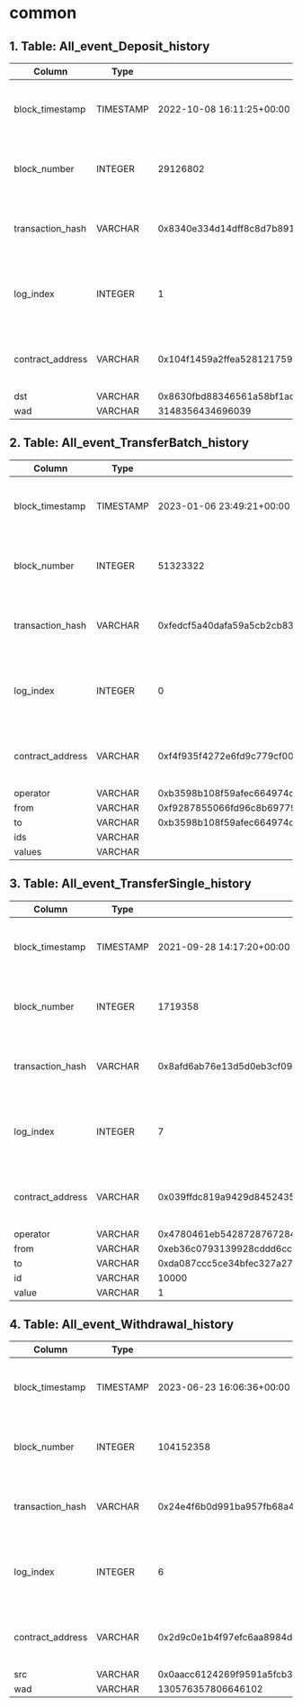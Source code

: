 # common

## 1. Table: All\_event\_Deposit\_history

| Column            | Type      | Example                                                            | Description                                                  |
| ----------------- | --------- | ------------------------------------------------------------------ | ------------------------------------------------------------ |
| block\_timestamp  | TIMESTAMP | 2022-10-08 16:11:25+00:00                                          | Timestamp of the block where this event was emitted          |
| block\_number     | INTEGER   | 29126802                                                           | The block number where this event was emitted                |
| transaction\_hash | VARCHAR   | 0x8340e334d14dff8c8d7b89105254146541dee55e06d110035885737d51733439 | Hash of the transactions in which this event was emitted     |
| log\_index        | INTEGER   | 1                                                                  | Integer of the log index position in the block of this event |
| contract\_address | VARCHAR   | 0x104f1459a2ffea528121759b238bb609034c2f01                         | Address of the contract that produced the log                |
| dst               | VARCHAR   | 0x8630fbd88346561a58bf1ad901fb128ea3521925                         |                                                              |
| wad               | VARCHAR   | 3148356434696039                                                   |                                                              |

## 2. Table: All\_event\_TransferBatch\_history

| Column            | Type      | Example                                                            | Description                                                  |
| ----------------- | --------- | ------------------------------------------------------------------ | ------------------------------------------------------------ |
| block\_timestamp  | TIMESTAMP | 2023-01-06 23:49:21+00:00                                          | Timestamp of the block where this event was emitted          |
| block\_number     | INTEGER   | 51323322                                                           | The block number where this event was emitted                |
| transaction\_hash | VARCHAR   | 0xfedcf5a40dafa59a5cb2cb833163c0450ccc4dc6ea6ac4cb7339cf6484b754cc | Hash of the transactions in which this event was emitted     |
| log\_index        | INTEGER   | 0                                                                  | Integer of the log index position in the block of this event |
| contract\_address | VARCHAR   | 0xf4f935f4272e6fd9c779cf0036589a63b48d77a7                         | Address of the contract that produced the log                |
| operator          | VARCHAR   | 0xb3598b108f59afec664974dfd96330de48ef2d4d                         |                                                              |
| from              | VARCHAR   | 0xf9287855066fd96c8b6977987e7ad633749f74a4                         |                                                              |
| to                | VARCHAR   | 0xb3598b108f59afec664974dfd96330de48ef2d4d                         |                                                              |
| ids               | VARCHAR   |                                                                    |                                                              |
| values            | VARCHAR   |                                                                    |                                                              |

## 3. Table: All\_event\_TransferSingle\_history

| Column            | Type      | Example                                                            | Description                                                  |
| ----------------- | --------- | ------------------------------------------------------------------ | ------------------------------------------------------------ |
| block\_timestamp  | TIMESTAMP | 2021-09-28 14:17:20+00:00                                          | Timestamp of the block where this event was emitted          |
| block\_number     | INTEGER   | 1719358                                                            | The block number where this event was emitted                |
| transaction\_hash | VARCHAR   | 0x8afd6ab76e13d5d0eb3cf0948a18d0e944384dba347a2861716cc9372577c799 | Hash of the transactions in which this event was emitted     |
| log\_index        | INTEGER   | 7                                                                  | Integer of the log index position in the block of this event |
| contract\_address | VARCHAR   | 0x039ffdc819a9429d8452435d2559ca91e6b00af7                         | Address of the contract that produced the log                |
| operator          | VARCHAR   | 0x4780461eb5428728767284fd5ade58890620b595                         |                                                              |
| from              | VARCHAR   | 0xeb36c0793139928cddd6cc64714d1c20c9e1813a                         |                                                              |
| to                | VARCHAR   | 0xda087ccc5ce34bfec327a27ca0ff74cd2914d51f                         |                                                              |
| id                | VARCHAR   | 10000                                                              |                                                              |
| value             | VARCHAR   | 1                                                                  |                                                              |

## 4. Table: All\_event\_Withdrawal\_history

| Column            | Type      | Example                                                            | Description                                                  |
| ----------------- | --------- | ------------------------------------------------------------------ | ------------------------------------------------------------ |
| block\_timestamp  | TIMESTAMP | 2023-06-23 16:06:36+00:00                                          | Timestamp of the block where this event was emitted          |
| block\_number     | INTEGER   | 104152358                                                          | The block number where this event was emitted                |
| transaction\_hash | VARCHAR   | 0x24e4f6b0d991ba957fb68a4e07a51a970b9b808c4b32e19467a90c55fb49e2a8 | Hash of the transactions in which this event was emitted     |
| log\_index        | INTEGER   | 6                                                                  | Integer of the log index position in the block of this event |
| contract\_address | VARCHAR   | 0x2d9c0e1b4f97efc6aa8984ddc632cfc50f8b212d                         | Address of the contract that produced the log                |
| src               | VARCHAR   | 0x0aacc6124269f9591a5fcb33d34654918c151221                         |                                                              |
| wad               | VARCHAR   | 130576357806646102                                                 |                                                              |
